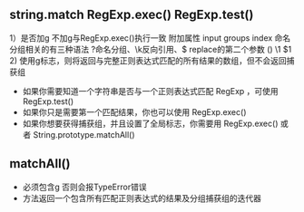 ## string.match RegExp.exec() RegExp.test() 
1）是否加g 不加g与RegExp.exec()执行一致 附加属性 input groups index   命名分组相关的有三种语法 ?<name>命名分组、\k<name>反向引用、$<name> replace的第二个参数  () \1 $1
2) 使用g标志，则将返回与完整正则表达式匹配的所有结果的数组，但不会返回捕获组   
* 如果你需要知道一个字符串是否与一个正则表达式匹配 RegExp ，可使用 RegExp.test()  
* 如果你只是需要第一个匹配结果，你也可以使用 RegExp.exec()  
* 如果你想要获得捕获组，并且设置了全局标志，你需要用 RegExp.exec()  或者  String.prototype.matchAll()  
## matchAll() 
* 必须包含g 否则会报TypeError错误  
* 方法返回一个包含所有匹配正则表达式的结果及分组捕获组的迭代器

